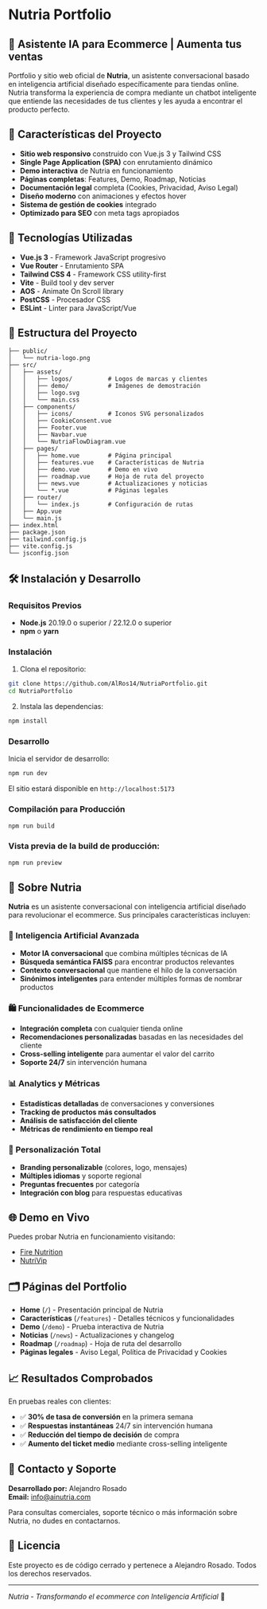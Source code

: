 # Nutria Portfolio

## 🤖 Asistente IA para Ecommerce | Aumenta tus ventas

Portfolio y sitio web oficial de **Nutria**, un asistente conversacional basado en inteligencia artificial diseñado específicamente para tiendas online. Nutria transforma la experiencia de compra mediante un chatbot inteligente que entiende las necesidades de tus clientes y les ayuda a encontrar el producto perfecto.

## 🌟 Características del Proyecto

- **Sitio web responsivo** construido con Vue.js 3 y Tailwind CSS
- **Single Page Application (SPA)** con enrutamiento dinámico
- **Demo interactiva** de Nutria en funcionamiento
- **Páginas completas**: Features, Demo, Roadmap, Noticias
- **Documentación legal** completa (Cookies, Privacidad, Aviso Legal)
- **Diseño moderno** con animaciones y efectos hover
- **Sistema de gestión de cookies** integrado
- **Optimizado para SEO** con meta tags apropiados

## 🚀 Tecnologías Utilizadas

- **Vue.js 3** - Framework JavaScript progresivo
- **Vue Router** - Enrutamiento SPA
- **Tailwind CSS 4** - Framework CSS utility-first
- **Vite** - Build tool y dev server
- **AOS** - Animate On Scroll library
- **PostCSS** - Procesador CSS
- **ESLint** - Linter para JavaScript/Vue

## 📂 Estructura del Proyecto

```
├── public/
│   └── nutria-logo.png
├── src/
│   ├── assets/
│   │   ├── logos/          # Logos de marcas y clientes
│   │   ├── demo/           # Imágenes de demostración
│   │   ├── logo.svg
│   │   └── main.css
│   ├── components/
│   │   ├── icons/          # Iconos SVG personalizados
│   │   ├── CookieConsent.vue
│   │   ├── Footer.vue
│   │   ├── Navbar.vue
│   │   └── NutriaFlowDiagram.vue
│   ├── pages/
│   │   ├── home.vue        # Página principal
│   │   ├── features.vue    # Características de Nutria
│   │   ├── demo.vue        # Demo en vivo
│   │   ├── roadmap.vue     # Hoja de ruta del proyecto
│   │   ├── news.vue        # Actualizaciones y noticias
│   │   └── *.vue           # Páginas legales
│   ├── router/
│   │   └── index.js        # Configuración de rutas
│   ├── App.vue
│   └── main.js
├── index.html
├── package.json
├── tailwind.config.js
├── vite.config.js
└── jsconfig.json
```

## 🛠️ Instalación y Desarrollo

### Requisitos Previos

- **Node.js** 20.19.0 o superior / 22.12.0 o superior
- **npm** o **yarn**

### Instalación

1. Clona el repositorio:
```bash
git clone https://github.com/AlRos14/NutriaPortfolio.git
cd NutriaPortfolio
```

2. Instala las dependencias:
```bash
npm install
```

### Desarrollo

Inicia el servidor de desarrollo:
```bash
npm run dev
```

El sitio estará disponible en `http://localhost:5173`

### Compilación para Producción

```bash
npm run build
```

### Vista previa de la build de producción:
```bash
npm run preview
```

## 🎯 Sobre Nutria

**Nutria** es un asistente conversacional con inteligencia artificial diseñado para revolucionar el ecommerce. Sus principales características incluyen:

### 🤖 Inteligencia Artificial Avanzada
- **Motor IA conversacional** que combina múltiples técnicas de IA
- **Búsqueda semántica FAISS** para encontrar productos relevantes
- **Contexto conversacional** que mantiene el hilo de la conversación
- **Sinónimos inteligentes** para entender múltiples formas de nombrar productos

### 🛍️ Funcionalidades de Ecommerce
- **Integración completa** con cualquier tienda online
- **Recomendaciones personalizadas** basadas en las necesidades del cliente
- **Cross-selling inteligente** para aumentar el valor del carrito
- **Soporte 24/7** sin intervención humana

### 📊 Analytics y Métricas
- **Estadísticas detalladas** de conversaciones y conversiones
- **Tracking de productos más consultados**
- **Análisis de satisfacción del cliente**
- **Métricas de rendimiento en tiempo real**

### 🎨 Personalización Total
- **Branding personalizable** (colores, logo, mensajes)
- **Múltiples idiomas** y soporte regional
- **Preguntas frecuentes** por categoría
- **Integración con blog** para respuestas educativas

## 🌐 Demo en Vivo

Puedes probar Nutria en funcionamiento visitando:
- [Fire Nutrition](https://firenutrition.es/producto/l-glutamine-powder-300-g-kyowa/)
- [NutriVip](https://nutrivip.es/producto/fire-nutrition-l-glutamine-powder-300-gr/)

## 🗂️ Páginas del Portfolio

- **Home** (`/`) - Presentación principal de Nutria
- **Características** (`/features`) - Detalles técnicos y funcionalidades
- **Demo** (`/demo`) - Prueba interactiva de Nutria
- **Noticias** (`/news`) - Actualizaciones y changelog
- **Roadmap** (`/roadmap`) - Hoja de ruta del desarrollo
- **Páginas legales** - Aviso Legal, Política de Privacidad y Cookies

## 📈 Resultados Comprobados

En pruebas reales con clientes:
- ✅ **30% de tasa de conversión** en la primera semana
- ✅ **Respuestas instantáneas** 24/7 sin intervención humana
- ✅ **Reducción del tiempo de decisión** de compra
- ✅ **Aumento del ticket medio** mediante cross-selling inteligente

## 🤝 Contacto y Soporte

**Desarrollado por:** Alejandro Rosado  
**Email:** [info@ainutria.com](mailto:info@ainutria.com)

Para consultas comerciales, soporte técnico o más información sobre Nutria, no dudes en contactarnos.

## 📄 Licencia

Este proyecto es de código cerrado y pertenece a Alejandro Rosado. Todos los derechos reservados.

---

*Nutria - Transformando el ecommerce con Inteligencia Artificial* 🚀